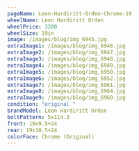 ```yaml
---
pageName: Leon-Hardiritt-Orden-Chrome-19
wheelName: Leon Hardiritt Orden
wheelPrice: 3200
wheelSize: 19in
image: /images/blog/img_6945.jpg
extraImage1: /images/blog/img_6946.jpg
extraImage2: /images/blog/img_6947.jpg
extraImage3: /images/blog/img_6948.jpg
extraImage4: /images/blog/img_6949.jpg
extraImage5: /images/blog/img_6950.jpg
extraImage6: /images/blog/img_6952.jpg
extraImage7: /images/blog/img_6961.jpg
extraImage8: /images/blog/img_6964.jpg
extraImage9: /images/blog/img_6960.jpg
condition: "original "
brandModel: Leon Hardiritt Orden
boltPattern: 5x114.3
front: 19x9.5+24
rear: 19x10.5+24
colorFace: Chrome (Original)
---
```

